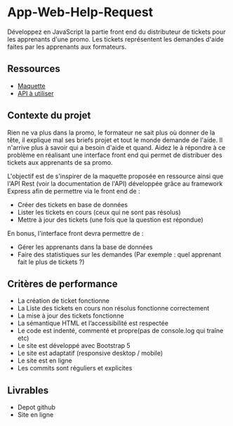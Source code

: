 # App-Web-Help-Request
Développez en JavaScript la partie front end du distributeur de tickets pour les apprenants d'une promo. Les tickets représentent les demandes d'aide faites par les apprenants aux formateurs.

## Ressources

- [Maquette](https://simplonline-v3-prod.s3.eu-west-3.amazonaws.com/media/image/png/a8718cfb-2091-4eec-873b-f231a9289b67.png)
- [API à utiliser](https://webhelprequest.deta.dev/)


## Contexte du projet

Rien ne va plus dans la promo, le formateur ne sait plus où donner de la tête, il explique mal ses briefs projet et tout le monde demande de l'aide. Il n'arrive plus à savoir qui a besoin d'aide et quand. Aidez le à répondre à ce problème en réalisant une interface front end qui permet de distribuer des tickets aux apprenants de sa promo.

L'objectif est de s'inspirer de la maquette proposée en ressource ainsi que l'API Rest (voir la documentation de l'API) développée grâce au framework Express afin de permettre via le front end de :

- Créer des tickets en base de données 
- Lister les tickets en cours (ceux qui ne sont pas résolus) 
- Mettre à jour des tickets (une fois que la question est répondue) 

En bonus, l'interface front devra permettre de :
- Gérer les apprenants dans la base de données 
- Faire des statistiques sur les demandes (Par exemple : quel apprenant fait le plus de tickets ?)

## Critères de performance

- La création de ticket fonctionne
- La Liste des tickets en cours non résolus fonctionne correctement
- La mise à jour des tickets fonctionne
- La sémantique HTML et l’accessibilité  est respectée
- Le code est indenté, commenté et propre(pas de console.log qui traîne etc)
- Le site est développé avec Bootstrap 5
- Le site est adaptatif (responsive desktop / mobile)
- Le site est en ligne
- Les commits sont réguliers et explicites

## Livrables

- Depot github
- Site en ligne
